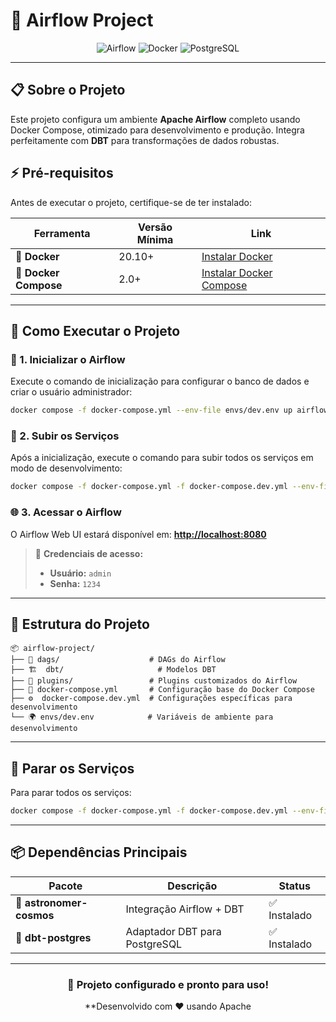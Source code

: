 # 🚀 Airflow Project

<div align="center">

![Airflow](https://img.shields.io/badge/Apache%20Airflow-017CEE?style=for-the-badge&logo=Apache%20Airflow&logoColor=white)
![Docker](https://img.shields.io/badge/docker-%230db7ed.svg?style=for-the-badge&logo=docker&logoColor=white)
![PostgreSQL](https://img.shields.io/badge/postgresql-4169e1?style=for-the-badge&logo=postgresql&logoColor=white)

</div>

---

## 📋 Sobre o Projeto

Este projeto configura um ambiente **Apache Airflow** completo usando Docker Compose, otimizado para desenvolvimento e produção. Integra perfeitamente com **DBT** para transformações de dados robustas.

## ⚡ Pré-requisitos

Antes de executar o projeto, certifique-se de ter instalado:

| Ferramenta | Versão Mínima | Link |
|------------|---------------|------|
| 🐳 **Docker** | 20.10+ | [Instalar Docker](https://docs.docker.com/get-docker/) |
| 🔧 **Docker Compose** | 2.0+ | [Instalar Docker Compose](https://docs.docker.com/compose/install/) |

---

## 🎯 Como Executar o Projeto

### 🔧 1. Inicializar o Airflow

Execute o comando de inicialização para configurar o banco de dados e criar o usuário administrador:

```bash
docker compose -f docker-compose.yml --env-file envs/dev.env up airflow-init
```

### 🚀 2. Subir os Serviços

Após a inicialização, execute o comando para subir todos os serviços em modo de desenvolvimento:

```bash
docker compose -f docker-compose.yml -f docker-compose.dev.yml --env-file envs/dev.env up -d
```

### 🌐 3. Acessar o Airflow

O Airflow Web UI estará disponível em: **[http://localhost:8080](http://localhost:8080)**

> 🔐 **Credenciais de acesso:**
> - **Usuário:** `admin`
> - **Senha:** `1234`

---

## 📁 Estrutura do Projeto

```
📦 airflow-project/
├── 🔄 dags/                    # DAGs do Airflow
├── 🏗️  dbt/                     # Modelos DBT
├── 🔌 plugins/                 # Plugins customizados do Airflow
├── 🐳 docker-compose.yml       # Configuração base do Docker Compose
├── ⚙️  docker-compose.dev.yml  # Configurações específicas para desenvolvimento
└── 🌍 envs/dev.env            # Variáveis de ambiente para desenvolvimento
```

---

## 🛑 Parar os Serviços

Para parar todos os serviços:

```bash
docker compose -f docker-compose.yml -f docker-compose.dev.yml --env-file envs/dev.env down
```

---

## 📦 Dependências Principais

| Pacote | Descrição | Status |
|--------|-----------|--------|
| 🌟 **astronomer-cosmos** | Integração Airflow + DBT | ✅ Instalado |
| 🐘 **dbt-postgres** | Adaptador DBT para PostgreSQL | ✅ Instalado |

---

<div align="center">

### 🎉 Projeto configurado e pronto para uso!

**Desenvolvido com ❤️ usando Apache